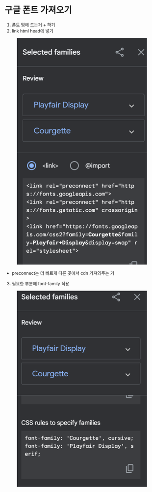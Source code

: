# 구글 폰트 가져오기

1. 폰트 맘에 드는거 + 하기
2. link html head에 넣기

<figure><img src="../.gitbook/assets/image (1).png" alt=""><figcaption></figcaption></figure>

* preconnect는 더 빠르게 다른 곳에서 cdn 가져와주는 거

3. 필요한 부분에 font-family 적용

<figure><img src="../.gitbook/assets/image (2).png" alt=""><figcaption></figcaption></figure>

